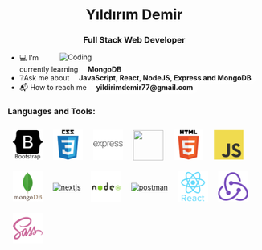 <h1 align="center">Yıldırım Demir</h1>
    <h3 align="center">Full Stack Web Developer</h3>
    <img align="right" alt="Coding" width="400" src="https://cdn.dribbble.com/users/1162077/screenshots/3848914/programmer.gif">
    <ul>
        <li>💻 I’m currently learning <strong style="padding: 5px 10px; border-radius: 20px; background: rgba(255, 255, 255, 0.3); margin: 5px;">MongoDB</strong></li>
        <li>❔Ask me about <strong style="padding: 5px 10px; border-radius: 20px; background: rgba(255, 255, 255, 0.3); margin: 5px;">JavaScript, React, NodeJS, Express and MongoDB</strong></li>
        <li>📬 How to reach me <strong style="padding: 5px 10px; border-radius: 20px; background: rgba(255, 255, 255, 0.3); margin: 5px;">yildirimdemir77@gmail.com</strong></li>
    </ul>
    <p align="left">
    </p>
    <h3 align="left">Languages and Tools:</h3>
  <div style="display: flex; flex-wrap: wrap; align-items: center;">
    <a href="https://getbootstrap.com" target="_blank" rel="noreferrer" style="margin: 5px;">
        <img src="https://raw.githubusercontent.com/devicons/devicon/master/icons/bootstrap/bootstrap-plain-wordmark.svg" alt="bootstrap" width="60" height="60" style="margin: 5px;">
    </a>
    <a href="https://www.w3schools.com/css/" target="_blank" rel="noreferrer" style="margin: 5px;">
        <img src="https://raw.githubusercontent.com/devicons/devicon/master/icons/css3/css3-original-wordmark.svg" alt="css3" width="60" height="60" style="margin: 5px;">
    </a>
    <a href="https://expressjs.com" target="_blank" rel="noreferrer" style="margin: 5px;">
        <img src="https://raw.githubusercontent.com/devicons/devicon/master/icons/express/express-original-wordmark.svg" alt="express" width="60" height="60" style="margin: 5px;">
    </a>
    <a href="https://git-scm.com/" target="_blank" rel="noreferrer" style="margin: 5px;">
        <img src="https://www.vectorlogo.zone/logos/git-scm/git-scm-icon.svg" alt "git" width="60" height="60" style="margin: 5px;">
    </a>
    <a href="https://www.w3.org/html/" target="_blank" rel="noreferrer" style="margin: 5px;">
        <img src="https://raw.githubusercontent.com/devicons/devicon/master/icons/html5/html5-original-wordmark.svg" alt="html5" width="60" height="60" style="margin: 5px;">
    </a>
    <a href="https://developer.mozilla.org/en-US/docs/Web/JavaScript" target="_blank" rel="noreferrer" style="margin: 5px;">
        <img src="https://raw.githubusercontent.com/devicons/devicon/master/icons/javascript/javascript-original.svg" alt="javascript" width="60" height="60" style="margin: 5px;">
    </a>
    <a href="https://www.mongodb.com/" target="_blank" rel="noreferrer" style="margin: 5px;">
        <img src="https://raw.githubusercontent.com/devicons/devicon/master/icons/mongodb/mongodb-original-wordmark.svg" alt="mongodb" width="60" height="60" style="margin: 5px;">
    </a>
    <a href="https://nextjs.org/" target="_blank" rel="noreferrer" style="margin: 5px;">
        <img src="https://cdn.worldvectorlogo.com/logos/nextjs-2.svg" alt="nextjs" width="60" height="60" style="margin: 5px;">
    </a>
    <a href="https://nodejs.org" target="_blank" rel="noreferrer" style="margin: 5px;">
        <img src="https://raw.githubusercontent.com/devicons/devicon/master/icons/nodejs/nodejs-original-wordmark.svg" alt="nodejs" width="60" height="60" style="margin: 5px;">
    </a>
    <a href="https://postman.com" target="_blank" rel="noreferrer" style="margin: 5px;">
        <img src="https://www.vectorlogo.zone/logos/getpostman/getpostman-icon.svg" alt="postman" width="60" height="60" style="margin: 5px;">
    </a>
    <a href="https://reactjs.org/" target="_blank" rel="noreferrer" style="margin: 5px;">
        <img src="https://raw.githubusercontent.com/devicons/devicon/master/icons/react/react-original-wordmark.svg" alt="react" width="60" height="60" style="margin: 5px;">
    </a>
    <a href="https://redux.js.org" target="_blank" rel="noreferrer" style="margin: 5px;">
        <img src="https://raw.githubusercontent.com/devicons/devicon/master/icons/redux/redux-original.svg" alt="redux" width="60" height="60" style="margin: 5px;">
    </a>
    <a href="https://sass-lang.com" target="_blank" rel="noreferrer" style="margin: 5px;">
        <img src="https://raw.githubusercontent.com/devicons/devicon/master/icons/sass/sass-original.svg" alt="sass" width="60" height="60" style="margin: 5px;">
    </a>
</div>








